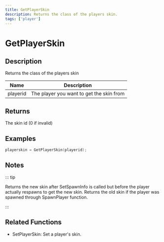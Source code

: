 ```yaml
---
title: GetPlayerSkin
description: Returns the class of the players skin.
tags: ['player']
---
```


# GetPlayerSkin

<TagLinks />

## Description

Returns the class of the players skin


| Name | Description |
|------|-------------|
|playerid | The player you want to get the skin from|


## Returns

The skin id (0 if invalid)


## Examples


```c
playerskin = GetPlayerSkin(playerid);
```


## Notes

::: tip


 Returns the new skin after SetSpawnInfo is called but before the player actually respawns to get the new skin.
 Returns the old skin if the player was spawned through SpawnPlayer function.

:::


## Related Functions


-  SetPlayerSkin: Set a player's skin.
